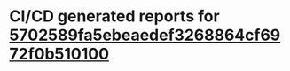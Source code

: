 # CI/CD generated reports for [5702589fa5ebeaedef3268864cf6972f0b510100](https://github.com/hydephp/develop/commit/5702589fa5ebeaedef3268864cf6972f0b510100)
